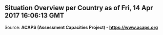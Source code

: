 ## Situation Overview per Country as of Fri, 14 Apr 2017 16:06:13 GMT

Source: **ACAPS (Assessment Capacities Project) - https://www.acaps.org**